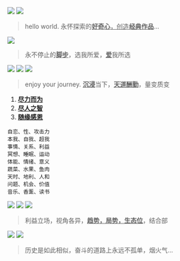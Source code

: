 

![](https://github.com/user-attachments/assets/1db208a4-2d35-4c3f-9f0f-5311237f33cc)
![](https://github.com/user-attachments/assets/e4ce0fce-5c34-472b-80c5-02fc7d529464)
> hello world. 永怀探索的<ins>**好奇心**，创造<ins>**经典作品**</ins></ins>...

![](https://github.com/user-attachments/assets/9dfea6b0-bd06-4d7e-beb2-06aacf741d04)
> 永不停止的<ins>**脚步**</ins>，选我所爱，<ins>**爱**</ins>我所选

![](https://github.com/user-attachments/assets/6a0781d5-04c1-4aa9-9eab-ef58f10bd9a3)
![](https://github.com/user-attachments/assets/043ce9e1-95fc-438f-abf0-09b9f48e4ade)
![](https://github.com/user-attachments/assets/026d6716-17db-44f5-8431-15c0f0acf0be)
> enjoy your journey. <ins>**沉浸**</ins>当下，<ins>**天道酬勤**</ins>，量变质变


1. <ins>**尽力而为**</ins>
2. <ins>**尽人之智**</ins>
3. <ins>**随缘感恩**</ins>


```
自恋、性、攻击力
本我、自我、超我
事情、关系、利益
冥想、睡眠、运动
体能、情绪、意义
蔬菜、水果、鱼肉
天时、地利、人和
问题、机会、价值
音乐、香薰、读书
```


![](https://github.com/user-attachments/assets/d3d73920-222d-406c-9814-365582042181)
![](https://github.com/user-attachments/assets/d73b4c29-f138-4b63-8681-06b9e66e1345)
![](https://github.com/user-attachments/assets/b2fcc7c3-f3d9-4e4c-8922-cdf62208f92a)
> 利益立场，视角各异，<ins>**趋势，局势，生态位**</ins>，结合部

![](https://github.com/user-attachments/assets/1bd6a0d4-e475-4773-81ec-567e59462657)
![](https://github.com/user-attachments/assets/c6c9c095-ee07-4e42-97bb-c06091d6f237)
> 历史是如此相似，奋斗的道路上永远不孤单，烟火气...


